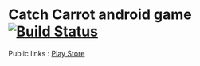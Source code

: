 # Catch Carrot android game [![Build Status](https://travis-ci.com/personal-security/catch-carrot-android.svg?branch=master)](https://travis-ci.com/personal-security/catch-carrot-android)

Public links : [Play Store](https://play.google.com/store/apps/details?id=com.psec.catchcarrot)
